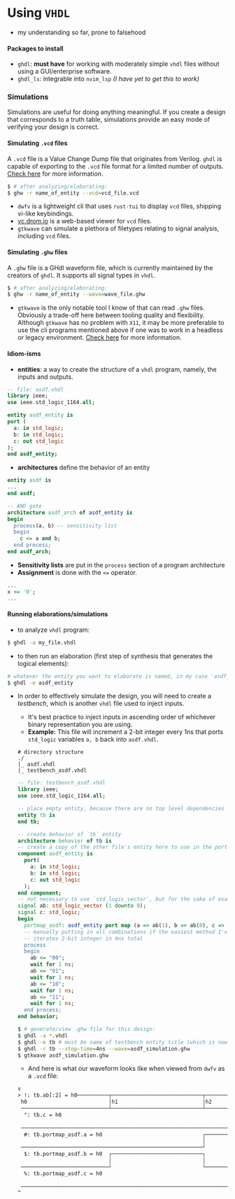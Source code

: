 # Using `VHDL`

* my understanding so far, prone to falsehood

#### Packages to install

* `ghdl`: **must have** for working with moderately simple `vhdl` files without using a GUI/enterprise software.
* `ghdl_ls`: integrable into `nvim_lsp` *(I have yet to get this to work)*

### Simulations

Simulations are useful for doing anything meaningful. If you create a design that corresponds to a truth table, simulations provide an easy mode of verifying your design is correct.  

#### Simulating `.vcd` files

A `.vcd` file is a Value Change Dump file that originates from Verilog. `ghdl` is capable of exporting to the `.vcd` file format for a limited number of outputs. [Check here](https://ghdl-rad.readthedocs.io/en/latest/using/Simulation.html) for more information.  

```sh
$ # after analyzing/elaborating:
$ ghw -r name_of_entity --vcd=vcd_file.vcd
```

* `dwfv` is a lightweight cli that uses `rust-tui` to display `vcd` files, shipping vi-like keybindings.
* [vc.drom.io](https://vc.drom.io/) is a web-based viewer for `vcd` files.
* `gtkwave` can simulate a plethora of filetypes relating to signal analysis, including `vcd` files.

#### Simulating `.ghw` files

A `.ghw` file is a GHdl waveform file, which is currently maintained by the creators of `ghdl`. It supports all signal types in `vhdl`.  

```sh
$ # after analyzing/elaborating:
$ ghw -r name_of_entity --wave=wave_file.ghw
```

* `gtkwave` is the only notable tool I know of that can read `.ghw` files. Obviously a trade-off here between tooling quality and flexibility. Although `gtkwave` has no problem with `X11`, it may be more preferable to use the cli programs mentioned above if one was to work in a headless or legacy environment. [Check here](https://ghdl-rad.readthedocs.io/en/latest/using/Simulation.html) for more information.

#### Idiom-isms

* **entities**: a way to create the structure of a `vhdl` program, namely, the inputs and outputs.
```vhdl
-- file: asdf.vhdl
library ieee;
use ieee.std_logic_1164.all;

entity asdf_entity is
port (
  a: in std_logic;
  b: in std_logic;
  c: out std_logic
);
end asdf_entity;
```
* **architectures** define the behavior of an entity
```vhdl
entity asdf is
...
end asdf;

-- AND gate
architecture asdf_arch of asdf_entity is
begin
  process(a, b) -- sensitivity list
  begin
    c <= a and b;
  end process;
end asdf_arch;
```
* **Sensitivity lists** are put in the `process` section of a program architecture
* **Assignment** is done with the `<=` operator.
```vhdl
...
x <= '0';
...
```

#### Running elaborations/simulations

* to analyze `vhdl` program:
```sh
$ ghdl -a my_file.vhdl
```
* to then run an elaboration (first step of synthesis that generates the logical elements):
```sh
# whatever the entity you want to elaborate is named, in my case 'asdf_entity' as above
$ ghdl -e asdf_entity
```
* In order to effectively simulate the design, you will need to create a *testbench*, which is another `vhdl` file used to inject inputs.
  * It's best practice to inject inputs in ascending order of whichever binary representation you are using.
  * **Example:** This file will increment a 2-bit integer every 1ns that ports `std_logic` variables `a, b` back into `asdf.vhdl`.
  ```
  # directory structure
  ./
  |_ asdf.vhdl
  |_ testbench_asdf.vhdl
  ```
  ```vhdl
  -- file: testbench_asdf.vhdl
  library ieee;
  use ieee.std_logic_1164.all;

  -- place empty entity, because there are no top level dependencies
  entity tb is
  end tb;

  -- create behavior of `tb` entity
  architecture behavior of tb is
  -- create a copy of the other file's entity here to use in the port map
  component asdf_entity is
    port(
      a: in std_logic;
      b: in std_logic;
      c: out std_logic
    );
  end component;
  -- not necessary to use `std_logic_vector`, but for the sake of example...
  signal ab: std_logic_vector (1 downto 0);
  signal c: std_logic;
  begin
    portmap_asdf: asdf_entity port map (a => ab(1), b => ab(0), c => c);
    -- manually putting in all combinations if the easiest method I've discovered so far. Perhaps usign an unsigned integer and incrementing it could be easier.
    -- iterates 2-bit integer in 4ns total
    process
    begin
      ab <= "00";
      wait for 1 ns;
      ab <= "01";
      wait for 1 ns;
      ab <= "10";
      wait for 1 ns;
      ab <= "11";
      wait for 1 ns;
    end process;
  end behavior;
  ```
  ```sh
  $ # generate/view .ghw file for this design:
  $ ghdl -a *.vhdl
  $ ghdl -e tb # must be name of testbench entity title (which is now above asdf.vhdl in heirarchy)
  $ ghdl -r tb --stop-time=4ns --wave=asdf_simulation.ghw
  $ gtkwave asdf_simulation.ghw
  ```
  * And here is what our waveform looks like when viewed from `dwfv` as a `.vcd` file:

  ```txt
  v                                                                                                          ↔ 33613fs
  > !: tb.ab[:2] = h0──────────┬─────────────────────────────┬─────────────────────────────┬─────────────────────────────
   h0                          │h1                           │h2                           │h3
   ────────────────────────────┴─────────────────────────────┴─────────────────────────────┴─────────────────────────────
    ": tb.c = h0                                                                           ┌─────────────────────────────
                                                                                           │
   ────────────────────────────────────────────────────────────────────────────────────────┘
    #: tb.portmap_asdf.a = h0                                ┌───────────────────────────────────────────────────────────
                                                             │
   ──────────────────────────────────────────────────────────┘
    $: tb.portmap_asdf.b = h0  ┌─────────────────────────────┐                             ┌─────────────────────────────
                               │                             │                             │
   ────────────────────────────┘                             └─────────────────────────────┘
    %: tb.portmap_asdf.c = h0                                                              ┌─────────────────────────────
                                                                                           │
   ────────────────────────────────────────────────────────────────────────────────────────┘
  ^                                                                                                   I (tb.ab[:2], 0fs)
  ```
